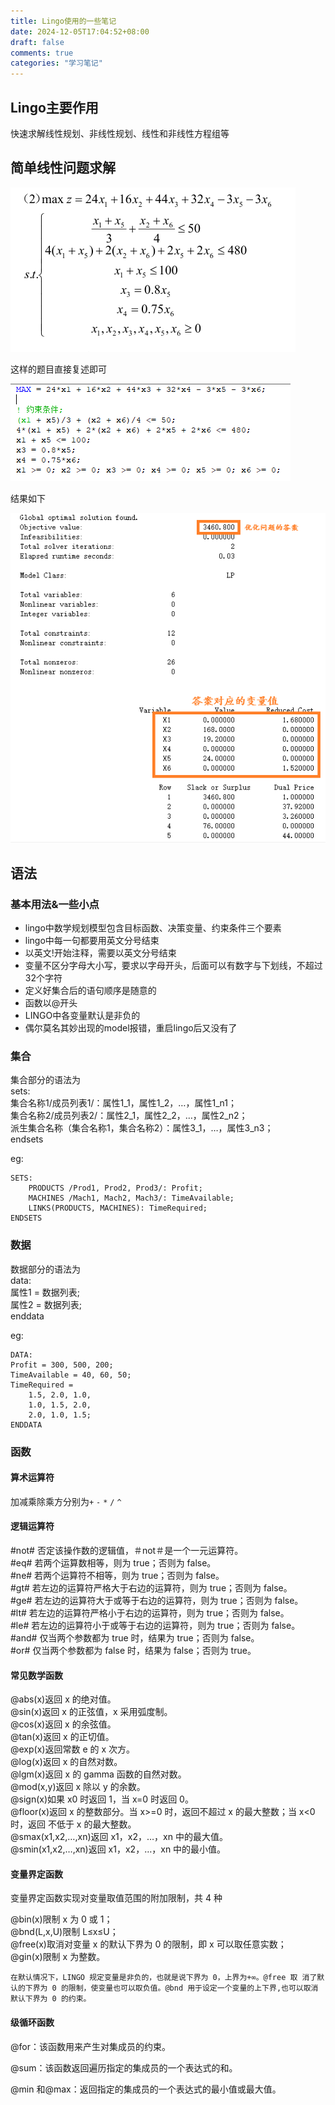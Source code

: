 ```yaml
---
title: Lingo使用的一些笔记
date: 2024-12-05T17:04:52+08:00
draft: false
comments: true
categories: "学习笔记"
---
```


## Lingo主要作用

快速求解线性规划、非线性规划、线性和非线性方程组等

## 简单线性问题求解

![alt text](img1.png)

这样的题目直接复述即可

![alt text](img2.png)

结果如下

![alt text](img3.png)

## 语法

### 基本用法&一些小点

* lingo中数学规划模型包含目标函数、决策变量、约束条件三个要素
* lingo中每一句都要用英文分号结束
* 以英文!开始注释，需要以英文分号结束
* 变量不区分字母大小写，要求以字母开头，后面可以有数字与下划线，不超过32个字符
* 定义好集合后的语句顺序是随意的
* 函数以@开头
* LINGO中各变量默认是非负的
* 偶尔莫名其妙出现的model报错，重启lingo后又没有了

### 集合

集合部分的语法为  
sets:  
集合名称1/成员列表1/：属性1_1，属性1_2，…，属性1_n1；  
集合名称2/成员列表2/：属性2_1，属性2_2，…，属性2_n2；  
派生集合名称（集合名称1，集合名称2）：属性3_1，…，属性3_n3；  
endsets 

eg:
```lingo
SETS:
    PRODUCTS /Prod1, Prod2, Prod3/: Profit;
    MACHINES /Mach1, Mach2, Mach3/: TimeAvailable;
    LINKS(PRODUCTS, MACHINES): TimeRequired;
ENDSETS
```
### 数据

数据部分的语法为  
data:  
属性1 = 数据列表;  
属性2 = 数据列表;  
enddata  

eg:
```lingo
DATA:
Profit = 300, 500, 200;
TimeAvailable = 40, 60, 50;
TimeRequired = 
    1.5, 2.0, 1.0,
    1.0, 1.5, 2.0,
    2.0, 1.0, 1.5;
ENDDATA
```

### 函数

#### 算术运算符

加减乘除乘方分别为`+` `-` `*` `/` `^`

#### 逻辑运算符

#not# 否定该操作数的逻辑值，＃not＃是一个一元运算符。  
#eq# 若两个运算数相等，则为 true；否则为 false。  
#ne# 若两个运算符不相等，则为 true；否则为 false。  
#gt# 若左边的运算符严格大于右边的运算符，则为 true；否则为 false。  
#ge# 若左边的运算符大于或等于右边的运算符，则为 true；否则为 false。  
#lt# 若左边的运算符严格小于右边的运算符，则为 true；否则为 false。  
#le# 若左边的运算符小于或等于右边的运算符，则为 true；否则为 false。  
#and# 仅当两个参数都为 true 时，结果为 true；否则为 false。  
#or# 仅当两个参数都为 false 时，结果为 false；否则为 true。

#### 常见数学函数

@abs(x)返回 x 的绝对值。  
@sin(x)返回 x 的正弦值，x 采用弧度制。  
@cos(x)返回 x 的余弦值。  
@tan(x)返回 x 的正切值。  
@exp(x)返回常数 e 的 x 次方。  
@log(x)返回 x 的自然对数。  
@lgm(x)返回 x 的 gamma 函数的自然对数。  
@mod(x,y)返回 x 除以 y 的余数。  
@sign(x)如果 x0 时返回 1，当 x=0 时返回 0。  
@floor(x)返回 x 的整数部分。当 x>=0 时，返回不超过 x 的最大整数；当 x<0 时，返回 不低于 x 的最大整数。  
@smax(x1,x2,…,xn)返回 x1，x2，…，xn 中的最大值。  
@smin(x1,x2,…,xn)返回 x1，x2，…，xn 中的最小值。

#### 变量界定函数
变量界定函数实现对变量取值范围的附加限制，共 4 种

@bin(x)限制 x 为 0 或 1；  
@bnd(L,x,U)限制 L≤x≤U；  
@free(x)取消对变量 x 的默认下界为 0 的限制，即 x 可以取任意实数；  
@gin(x)限制 x 为整数。

    在默认情况下，LINGO 规定变量是非负的，也就是说下界为 0，上界为+∞。@free 取 消了默认的下界为 0 的限制，使变量也可以取负值。@bnd 用于设定一个变量的上下界,也可以取消默认下界为 0 的约束。
#### 级循环函数
@for：该函数用来产生对集成员的约束。

@sum：该函数返回遍历指定的集成员的一个表达式的和。

@min 和@max：返回指定的集成员的一个表达式的最小值或最大值。